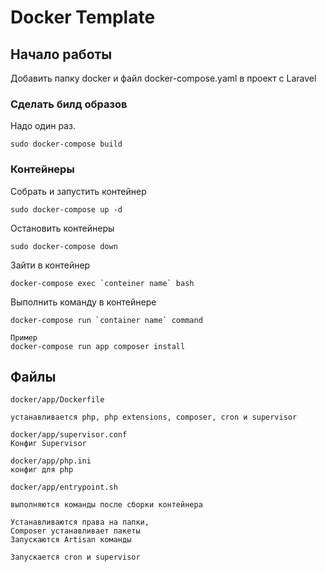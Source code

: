 # Docker Template
## Начало работы <a name = "getting_started"></a>
Добавить папку docker и файл docker-compose.yaml в проект с Laravel
### Сделать билд образов
Надо один раз.
```
sudo docker-compose build
```
### Контейнеры

Собрать и запустить контейнер

```
sudo docker-compose up -d
```

Остановить контейнеры

```
sudo docker-compose down
```

Зайти в контейнер

```
docker-compose exec `conteiner name` bash
```

Выполнить команду в контейнере

```
docker-compose run `container name` command

Пример
docker-compose run app composer install
```

## Файлы <a name = "files"></a>
```
docker/app/Dockerfile

устанавливается php, php extensions, composer, cron и supervisor
```

```
docker/app/supervisor.conf
Конфиг Supervisor
```

```
docker/app/php.ini
конфиг для php
```
```
docker/app/entrypoint.sh

выполняются команды после сборки контейнера

Устанавливаются права на папки, 
Composer устанавливает пакеты
Запускаются Artisan команды 

Запускается cron и supervisor
```
